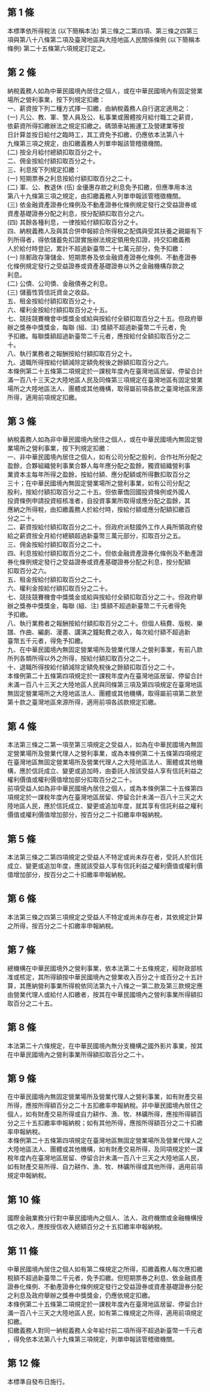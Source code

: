 第 1 條
-------
本標準依所得稅法 (以下簡稱本法) 第三條之二第四項、第三條之四第三  
項與第八十八條第二項及臺灣地區與大陸地區人民關係條例 (以下簡稱本  
條例) 第二十五條第六項規定訂定之。

第 2 條
-------
納稅義務人如為中華民國境內居住之個人，或在中華民國境內有固定營業  
場所之營利事業，按下列規定扣繳：  
一、薪資按下列二種方式擇一扣繳，由納稅義務人自行選定適用之：  
 (一) 凡公、教、軍、警人員及公、私事業或團體按月給付職工之薪資，  
      依薪資所得扣繳辦法之規定扣繳之。碼頭車站搬運工及營建業等按  
      日計算並按日給付之臨時工，其工資免予扣繳，仍應依本法第八十  
      九條第三項之規定，由扣繳義務人列單申報該管稽徵機關。  
 (二) 按全月給付總額扣取百分之十。  
二、佣金按給付額扣取百分之十。  
三、利息按下列規定扣繳：  
 (一) 短期票券之利息按給付額扣取百分之二十。  
 (二) 軍、公、教退休 (伍) 金優惠存款之利息免予扣繳，但應準用本法  
      第八十九條第三項之規定，由扣繳義務人列單申報該管稽徵機關。  
 (三) 依金融資產證券化條例及不動產證券化條例規定發行之受益證券或  
      資產基礎證券分配之利息，按分配額扣取百分之六。  
 (四) 其餘各種利息，一律按給付額扣取百分之十。  
四、納稅義務人及與其合併申報綜合所得稅之配偶與受其扶養之親屬有下  
    列所得者，得依儲蓄免扣證實施辦法規定領用免扣證，持交扣繳義務  
    人於給付時登記，累計不超過新臺幣二十七萬元部分，免予扣繳：  
 (一) 除郵政存簿儲金、短期票券及依金融資產證券化條例、不動產證券  
      化條例規定發行之受益證券或資產基礎證券以外之金融機構存款之  
      利息。  
 (二) 公債、公司債、金融債券之利息。  
 (三) 儲蓄性質信託資金之收益。  
五、租金按給付額扣取百分之十。  
六、權利金按給付額扣取百分之十五。  
七、競技競賽機會中獎獎金或給與按給付全額扣取百分之十五。但政府舉  
    辦之獎券中獎獎金，每聯 (組、注) 獎額不超過新臺幣二千元者，免  
    予扣繳。每聯獎額超過新臺幣二千元者，應按給付全額扣取百分之二  
    十。  
八、執行業務者之報酬按給付額扣取百分之十。  
九、退職所得按給付額減除定額免稅後之餘額扣取百分之六。  
本條例第二十五條第二項規定於一課稅年度內在臺灣地區居留、停留合計  
滿一百八十三天之大陸地區人民及同條第三項規定在臺灣地區有固定營業  
場所之大陸地區法人、團體或其他機構，取得屬前項各款之臺灣地區來源  
所得，適用前項規定扣繳。

第 3 條
-------
納稅義務人如為非中華民國境內居住之個人，或在中華民國境內無固定營  
業場所之營利事業，按下列規定扣繳：  
一、非中華民國境內居住之個人，如有公司分配之股利，合作社所分配之  
    盈餘，合夥組織營利事業合夥人每年應分配之盈餘，獨資組織營利事  
    業資本主每年所得之盈餘，按給付額、應分配額或所得數扣取百分之  
    三十；在中華民國境內無固定營業場所之營利事業，如有公司分配之  
    股利，按給付額扣取百分之二十五。但依華僑回國投資條例或外國人  
    投資條例申請投資經核准者，自投資事業所取得或應分配之盈餘，其  
    應納之所得稅，由扣繳義務人於給付時，按給付額或應分配額扣繳百  
    分之二十。  
二、薪資按給付額扣取百分之二十。但政府派駐國外工作人員所領政府發  
    給之薪資按全月給付總額超過新臺幣三萬元部分，扣取百分之五。  
三、佣金按給付額扣取百分之二十。  
四、利息按給付額扣取百分之二十。但依金融資產證券化條例及不動產證  
    券化條例規定發行之受益證券或資產基礎證券分配之利息，按分配額  
    扣取百分之六。  
五、租金按給付額扣取百分之二十。  
六、權利金按給付額扣取百分之二十。  
七、競技競賽機會中獎獎金或給與按給付全額扣取百分之二十。但政府舉  
    辦之獎券中獎獎金，每聯 (組、注) 獎額不超過新臺幣二千元者得免  
    予扣繳。  
八、執行業務者之報酬按給付額扣取百分之二十。但個人稿費、版稅、樂  
    譜、作曲、編劇、漫畫、講演之鐘點費之收入，每次給付額不超過新  
    臺幣五千元者，得免予扣繳。  
九、在中華民國境內無固定營業場所及營業代理人之營利事業，有前八款  
    所列各類所得以外之所得，按給付額扣取百分之二十。  
十、退職所得按給付額減除定額免稅後之餘額扣取百分之二十。  
本條例第二十五條第四項規定於一課稅年度內在臺灣地區居留、停留合計  
未滿一百八十三天之大陸地區人民與同條第三項及第四項規定在臺灣地區  
無固定營業場所之大陸地區法人、團體或其他機構，取得屬前項第二款至  
第十款之臺灣地區來源所得，適用前項各該款規定扣繳。

第 4 條
-------
本法第三條之二第一項至第三項規定之受益人，如為在中華民國境內無固  
定營業場所及營業代理人之營利事業，或為本條例第二十五條第四項規定  
在臺灣地區無固定營業場所及營業代理人之大陸地區法人、團體或其他機  
構，應於信託成立、變更或追加時，由委託人按該受益人享有信託利益之  
權利價值或權利價值增加部分扣取百分之二十。  
前項受益人如為非中華民國境內居住之個人，或為本條例第二十五條第四  
項規定於一課稅年度內在臺灣地區居留、停留合計未滿一百八十三天之大  
陸地區人民，應於信託成立、變更或追加年度，就其享有信託利益之權利  
價值或權利價值增加部分，按百分之二十扣繳率申報納稅。

第 5 條
-------
本法第三條之二第四項規定之受益人不特定或尚未存在者，受託人於信託  
成立、變更或追加年度，應就該受益人享有信託利益之權利價值或權利價  
值增加部分，按百分之二十扣繳率申報納稅。

第 6 條
-------
本法第三條之四第三項規定之受益人不特定或尚未存在者，其依規定計算  
之所得，按百分之二十扣繳率申報納稅。

第 7 條
-------
總機構在中華民國境外之營利事業，依本法第二十五條規定，經財政部核  
准或核定，其所得額按中華民國境內之營業收入百分之十或百分之十五計  
算，其應納營利事業所得稅依同法第九十八條之一第二款及第三款規定應  
由營業代理人或給付人扣繳者，按其在中華民國境內之營利事業所得額扣  
取百分之二十五。

第 8 條
-------
本法第二十六條規定，在中華民國境內無分支機構之國外影片事業，按其  
在中華民國境內之營利事業所得額扣取百分之二十。

第 9 條
-------
在中華民國境內無固定營業場所及營業代理人之營利事業，如有財產交易  
所得，應按所得額百分之二十五扣繳率申報納稅。非中華民國境內居住之  
個人，如有財產交易所得或自力耕作、漁、牧、林礦所得，應按所得額百  
分之三十五扣繳率申報納稅；如有其他所得，應按所得額百分之二十扣繳  
率申報納稅。  
本條例第二十五條第四項規定在臺灣地區無固定營業場所及營業代理人之  
大陸地區法人、團體或其他機構，如有財產交易所得，及同項規定於一課  
稅年度內在臺灣地區居留、停留合計未滿一百八十三天之大陸地區人民，  
如有財產交易所得、自力耕作、漁、牧、林礦所得或其他所得，適用前項  
規定申報納稅。

第 10 條
--------
國際金融業務分行對中華民國境內之個人、法人、政府機關或金融機構授  
信之收入，應按授信收入總額百分之十五扣繳率申報納稅。

第 11 條
--------
中華民國境內居住之個人如有第二條規定之所得，扣繳義務人每次應扣繳  
稅額不超過新臺幣二千元者，免予扣繳。但短期票券之利息、依金融資產  
證券化條例、不動產證券化條例規定發行之受益證券或資產基礎證券分配  
之利息及政府舉辦之獎券中獎獎金，仍應依規定扣繳。  
本條例第二十五條第二項規定於一課稅年度內在臺灣地區居留、停留合計  
滿一百八十三天之大陸地區人民，如有第二條規定之所得，適用前項規定  
扣繳。  
扣繳義務人對同一納稅義務人全年給付前二項所得不超過新臺幣一千元者  
，得免依本法第八十九條第三項規定，列單申報該管稽徵機關。

第 12 條
--------
本標準自發布日施行。

